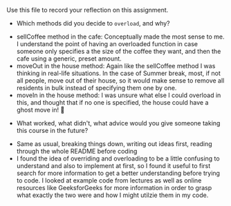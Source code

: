 Use this file to record your reflection on this assignment.

- Which methods did you decide to `overload`, and why?
* sellCoffee method in the cafe: Conceptually made the most sense to me. I understand the point of having an overloaded function in case someone only specifies a the size of the coffee they want, and then the cafe using a generic, preset amount. 
* moveOut in the house method: Again like the sellCoffee method I was thinking in real-life situations. In the case of Summer break, most, if not all people, move out of their house, so it would make sense to remove all residents in bulk instead of specifying them one by one. 
* moveIn in the house method: I was unsure what else I could overload in this, and thought that if no one is specified, the house could have a ghost move in! 👻

- What worked, what didn't, what advice would you give someone taking this course in the future?
* Same as usual, breaking things down, writing out ideas first, reading through the whole README before coding 
* I found the idea of overriding and overloading to be a little confusing to understand and also to implement at first, so I found it useful to first search for more information to get a better understanding before trying to code. I looked at example code from lectures as well as online resources like GeeksforGeeks for more information in order to grasp what exactly the two were and how I might utilzie them in my code. 
